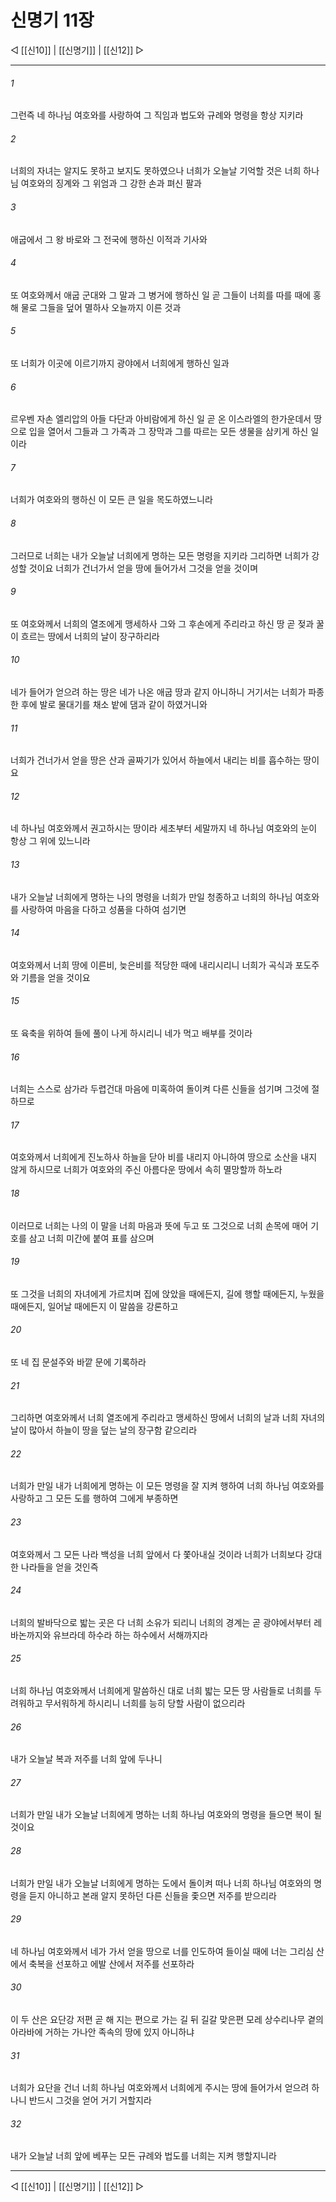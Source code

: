 # 신명기 11장

◁ [[신10]] | [[신명기]] | [[신12]] ▷
***

###### 1
그런즉 네 하나님 여호와를 사랑하여 그 직임과 법도와 규례와 명령을 항상 지키라

###### 2
너희의 자녀는 알지도 못하고 보지도 못하였으나 너희가 오늘날 기억할 것은 너희 하나님 여호와의 징계와 그 위엄과 그 강한 손과 펴신 팔과

###### 3
애굽에서 그 왕 바로와 그 전국에 행하신 이적과 기사와

###### 4
또 여호와께서 애굽 군대와 그 말과 그 병거에 행하신 일 곧 그들이 너희를 따를 때에 홍해 물로 그들을 덮어 멸하사 오늘까지 이른 것과

###### 5
또 너희가 이곳에 이르기까지 광야에서 너희에게 행하신 일과

###### 6
르우벤 자손 엘리압의 아들 다단과 아비람에게 하신 일 곧 온 이스라엘의 한가운데서 땅으로 입을 열어서 그들과 그 가족과 그 장막과 그를 따르는 모든 생물을 삼키게 하신 일이라

###### 7
너희가 여호와의 행하신 이 모든 큰 일을 목도하였느니라

###### 8
그러므로 너희는 내가 오늘날 너희에게 명하는 모든 명령을 지키라 그리하면 너희가 강성할 것이요 너희가 건너가서 얻을 땅에 들어가서 그것을 얻을 것이며

###### 9
또 여호와께서 너희의 열조에게 맹세하사 그와 그 후손에게 주리라고 하신 땅 곧 젖과 꿀이 흐르는 땅에서 너희의 날이 장구하리라

###### 10
네가 들어가 얻으려 하는 땅은 네가 나온 애굽 땅과 같지 아니하니 거기서는 너희가 파종한 후에 발로 물대기를 채소 밭에 댐과 같이 하였거니와

###### 11
너희가 건너가서 얻을 땅은 산과 골짜기가 있어서 하늘에서 내리는 비를 흡수하는 땅이요

###### 12
네 하나님 여호와께서 권고하시는 땅이라 세초부터 세말까지 네 하나님 여호와의 눈이 항상 그 위에 있느니라

###### 13
내가 오늘날 너희에게 명하는 나의 명령을 너희가 만일 청종하고 너희의 하나님 여호와를 사랑하여 마음을 다하고 성품을 다하여 섬기면

###### 14
여호와께서 너희 땅에 이른비, 늦은비를 적당한 때에 내리시리니 너희가 곡식과 포도주와 기름을 얻을 것이요

###### 15
또 육축을 위하여 들에 풀이 나게 하시리니 네가 먹고 배부를 것이라

###### 16
너희는 스스로 삼가라 두렵건대 마음에 미혹하여 돌이켜 다른 신들을 섬기며 그것에 절하므로

###### 17
여호와께서 너희에게 진노하사 하늘을 닫아 비를 내리지 아니하여 땅으로 소산을 내지 않게 하시므로 너희가 여호와의 주신 아름다운 땅에서 속히 멸망할까 하노라

###### 18
이러므로 너희는 나의 이 말을 너희 마음과 뜻에 두고 또 그것으로 너희 손목에 매어 기호를 삼고 너희 미간에 붙여 표를 삼으며

###### 19
또 그것을 너희의 자녀에게 가르치며 집에 앉았을 때에든지, 길에 행할 때에든지, 누웠을 때에든지, 일어날 때에든지 이 말씀을 강론하고

###### 20
또 네 집 문설주와 바깥 문에 기록하라

###### 21
그리하면 여호와께서 너희 열조에게 주리라고 맹세하신 땅에서 너희의 날과 너희 자녀의 날이 많아서 하늘이 땅을 덮는 날의 장구함 같으리라

###### 22
너희가 만일 내가 너희에게 명하는 이 모든 명령을 잘 지켜 행하여 너희 하나님 여호와를 사랑하고 그 모든 도를 행하여 그에게 부종하면

###### 23
여호와께서 그 모든 나라 백성을 너희 앞에서 다 쫓아내실 것이라 너희가 너희보다 강대한 나라들을 얻을 것인즉

###### 24
너희의 발바닥으로 밟는 곳은 다 너희 소유가 되리니 너희의 경계는 곧 광야에서부터 레바논까지와 유브라데 하수라 하는 하수에서 서해까지라

###### 25
너희 하나님 여호와께서 너희에게 말씀하신 대로 너희 밟는 모든 땅 사람들로 너희를 두려워하고 무서워하게 하시리니 너희를 능히 당할 사람이 없으리라

###### 26
내가 오늘날 복과 저주를 너희 앞에 두나니

###### 27
너희가 만일 내가 오늘날 너희에게 명하는 너희 하나님 여호와의 명령을 들으면 복이 될 것이요

###### 28
너희가 만일 내가 오늘날 너희에게 명하는 도에서 돌이켜 떠나 너희 하나님 여호와의 명령을 듣지 아니하고 본래 알지 못하던 다른 신들을 좇으면 저주를 받으리라

###### 29
네 하나님 여호와께서 네가 가서 얻을 땅으로 너를 인도하여 들이실 때에 너는 그리심 산에서 축복을 선포하고 에발 산에서 저주를 선포하라

###### 30
이 두 산은 요단강 저편 곧 해 지는 편으로 가는 길 뒤 길갈 맞은편 모레 상수리나무 곁의 아라바에 거하는 가나안 족속의 땅에 있지 아니하냐

###### 31
너희가 요단을 건너 너희 하나님 여호와께서 너희에게 주시는 땅에 들어가서 얻으려 하나니 반드시 그것을 얻어 거기 거할지라

###### 32
내가 오늘날 너희 앞에 베푸는 모든 규례와 법도를 너희는 지켜 행할지니라

***
◁ [[신10]] | [[신명기]] | [[신12]] ▷